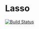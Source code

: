 # Lasso

[![Build Status](https://travis-ci.org/simonster/Lasso.jl.png)](https://travis-ci.org/simonster/Lasso.jl)
